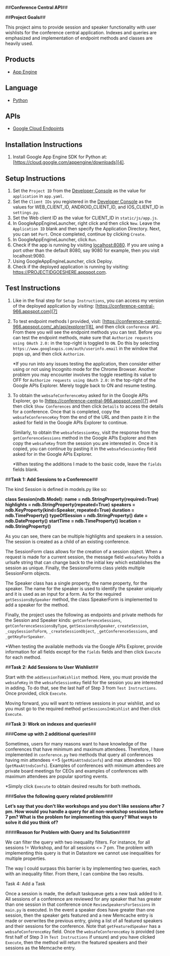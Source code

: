 ##**Conference Central API**##

##**Project Goals**##

This project aims to provide session and speaker functionality with user
wishlists for the conference central application. Indexes and queries are
emphasized and implementation of endpoint methods and classes are heavily used.

## Products
- [App Engine][1]

## Language
- [Python][2]

## APIs
- [Google Cloud Endpoints][3]

## Installation Instructions

1. Install Google App Engine SDK for Python at:
[https://cloud.google.com/appengine/downloads][4].

## Setup Instructions

1. Set the `Project ID` from the [Developer Console][5] as the value for
   `application` in `app.yaml`.
2. Set the `Client IDs` you registered in the [Developer Console][5] as the
   values for WEB_CLIENT_ID, ANDROID_CLIENT_ID, and IOS_CLIENT_ID in
   `settings.py`.
3. Set the Web client ID as the value for CLIENT_ID in `static/js/app.js`.
5. In GoogleAppEngineLauncher, right click and then click `New`. Leave the
   `Application ID` blank and then specify the Application Directory. Next, you
   can set `Port`. Once completed, continue by clicking `Create`.
6. In GoogleAppEngineLauncher, click `Run`.
6. Check if the app is running by visiting [localhost:8080][6]. If you are
   using a port other than the default 8080, say 9080 for example, then you
   visit localhost:9080.
7. Using GoogleAppEngineLauncher, click Deploy.
8. Check if the deployed application is running by visiting:
   https://PROJECTIDGOESHERE.appspot.com.

## Test Instructions

1. Like in the final step for `Setup Instructions`, you can access my version
   of the deployed application by visiting:
   [https://conference-central-966.appspot.com][7]
2. To test endpoint methods I provided, visit:
   [https://conference-central-966.appspot.com/_ah/api/explorer][8], and then
   click `conference API`. From there you will see the endpoint methods you can
   test. Before you can test the endpoint methods, make sure that
   `Authorize requests using OAuth 2.0:` in the top-right is toggled to `ON`.
   Do this by selecting `https://www.googleapis.com/auth/userinfo.email` in the
   window that pops up, and then click `Authorize`.

   *If you run into any issues testing the application, then consider either
   using or not using Incognito mode for the Chrome Browser. Another problem
   you may encounter involves the toggle resetting its value to OFF for
   `Authorize requests using OAuth 2.0:` in the top-right of the Google APIs
   Explorer. Merely toggle back to ON and resume testing.

3. To obtain the `websafeConferenceKey` asked for in the Google APIs Explorer,
   go to [https://conference-central-966.appspot.com][7] and then click
   `Show Conferences` and then click `Details` to access the details for a
   conference. Once that is completed, copy the `websafeConferenceKey` from the
   end of the URL and then paste it in the asked for field in the Google APIs
   Explorer to continue.

   Similarly, to obtain the `websafeSessionKey`, visit the response from the
   `getConferenceSessions` method in the Google APIs Explorer and then copy the
   `websafeKey` from the session you are interested in. Once it is copied, you
   can continue by pasting it in the `websafeSessionKey` field asked for in the
   Google APIs Explorer.

   *When testing the additions I made to the basic code, leave the `fields`
   fields blank.

##**Task 1: Add Sessions to a Conference**##

The kind Session is defined in models.py like so:

**class Session(ndb.Model):**
    **name = ndb.StringProperty(required=True)**
    **highlights = ndb.StringProperty(repeated=True)**
    **speakers = ndb.KeyProperty(kind=Speaker, repeated=True)**
    **duration = ndb.TimeProperty()**
    **typeOfSession = ndb.StringProperty()**
    **date = ndb.DateProperty()**
    **startTime = ndb.TimeProperty()**
    **location = ndb.StringProperty()**

As you can see, there can be multiple highlights and speakers in a session.
The session is created as a child of an existing conference.

The SessionForm class allows for the creation of a session object. When a
request is made for a current session, the message field `websafeKey` holds a
urlsafe string that can change back to the initial key which establishes the
session as unique. Finally, the SessionsForms class yields multiple SessionForm
objects.

The Speaker class has a single property, the name property, for the speaker.
The name for the speaker is used to identify the speaker uniquely and it is
used as an input for a form. As for the required `getSessionsBySpeaker` method,
the class SpeakerForm is implemented to add a speaker for the method.

Finally, the project uses the following as endpoints and private methods for
the Session and Speaker kinds: `getConferenceSessions`,
`getConferenceSessionsByType`, `getSessionsBySpeaker`, `createSession`,
`_copySessionToForm`, `_createSessionObject`, `_getConferenceSessions`,
and `_getKeyForSpeaker`.

*When testing the available methods via the Google APIs Explorer, provide
information for all fields except for the `fields` fields and then click
`Execute` for each method.

##**Task 2: Add Sessions to User Wishlist**##

Start with the `addSessionToWishlist` method. Here, you must provide the
`websafeKey` in the `websafeSessionKey` field for the session you are
interested in adding. To do that, see the last half of Step 3 from
`Test Instructions`. Once provided, click `Execute`.

Moving forward, you will want to retrieve sessions in your wishlist, and so you
must go to the required method `getSessionsInWishlist` and then click
`Execute`.

##**Task 3: Work on indexes and queries**##

###**Come up with 2 additional queries**###

Sometimes, users for many reasons want to have knowledge of the conferences
that have minimum and maximum attendees. Therefore, I have implemented in
`conference.py` two methods that query all conferences having min attendees <=5
(`getMinAttndsConfs`) and max attendees >= 100 (`getMaxAttndsConfs`). Examples
of conferences with minimum attendees are private board meetings for CEOs and
examples of conferences with maximum attendees are popular sporting events.

*Simply click `Execute` to obtain desired results for both methods.

###**Solve the following query related problem**###

**Let’s say that you don't like workshops and you don't like sessions after
7 pm. How would you handle a query for all non-workshop sessions before 7 pm?
What is the problem for implementing this query? What ways to solve it did you
think of?**

####**Reason for Problem with Query and Its Solution**####

We can filter the query with two inequality filters. For instance, for
all sessions != Workshop, and for all sessions <= 7 pm. The problem with
implementing this query is that in Datastore we cannot use inequalities for
multiple properties.

The way I could surpass this barrier is by implementing two queries, each with
an inequality filter. From there, I can combine the two results.

Task 4: Add a Task

Once a session is made, the default taskqueue gets a new task added to it. All
sessions of a conference are reviewed for any speaker that has greater than one
session in that conference once `ReviewSpeakersForSessions` in `main.py` is
executed. In the event a speaker does have greater than one session, then the
speaker gets featured and a new Memcache entry is made or overwrites the
previous entry, giving a list of all featured speakers and their sessions for
the conference. Note that `getFeaturedSpeaker` has a `websafeConferenceKey`
field. Once the `websafeConferenceKey` is provided (see first half of Step 3 in
`Test Instructions` if unsure) and you have clicked `Execute`, then the method
will return the featured speakers and their sessions as the Memcache entry.

[1]: https://developers.google.com/appengine
[2]: http://python.org
[3]: https://developers.google.com/appengine/docs/python/endpoints/
[4]: https://cloud.google.com/appengine/downloads
[5]: https://console.developers.google.com/
[6]: https://localhost:8080/
[7]: [https://conference-central-966.appspot.com]
[8]: https://conference-central-966.appspot.com/_ah/api/explorer
